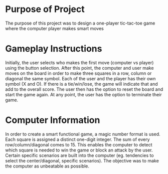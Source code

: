 # Purpose of Project
The purpose of this project was to design a one-player tic-tac-toe game where the computer player makes smart moves

# Gameplay Instructions
Initially, the user selects who makes the first move (computer vs player) using the button selection. After this point, the computer and user make moves on the board in order to make three squares in a row, column or diagonal the same symbol. Each of the user and the player has their own symbol (X and O). If there is a tie/win/lose, the game will indicate that and add to the overall score. The user then has the option to reset the board and start the game again. At any point, the user has the option to terminate their game. 

# Computer Information
In order to create a smart functional game, a magic number format is used. Each square is assigned a distinct one-digit integer. The sum of every row/column/diagonal comes to 15. This enables the computer to detect which square is needed to win the game or block an attack by the user. Certain specific scenarios are built into the computer (eg. tendencies to select the center/diagonal, specific scenarios). The objective was to make the computer as unbeatable as possible. 
